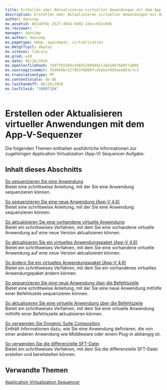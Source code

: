 ```yaml
---
title: Erstellen oder Aktualisieren virtueller Anwendungen mit dem App-V-Sequenzer
description: Erstellen oder Aktualisieren virtueller Anwendungen mit dem App-V-Sequenzer
author: dansimp
ms.assetid: 661d4f8c-2527-4654-9d92-15ecc652c0db
ms.reviewer: ''
manager: dansimp
ms.author: dansimp
ms.pagetype: mdop, appcompat, virtualization
ms.mktglfcycl: deploy
ms.sitesec: library
ms.prod: w10
ms.date: 06/16/2016
ms.openlocfilehash: 7dd7fb5204cd30352b95041c16410476b0f7a086
ms.sourcegitcommit: 354664bc527d93f80687cd2eba70d1eea024c7c3
ms.translationtype: MT
ms.contentlocale: de-DE
ms.lasthandoff: 06/26/2020
ms.locfileid: "10807184"
---
```

# Erstellen oder Aktualisieren virtueller Anwendungen mit dem App-V-Sequenzer


Die folgenden Themen enthalten ausführliche Informationen zur zugehörigen Application Virtualization (App-V) Sequencer-Aufgabe.

## Inhalt dieses Abschnitts


<a href="" id="how-to-sequence-an-application"></a>[So sequenzieren Sie eine Anwendung](how-to-sequence-an-application.md)  
Bietet eine schrittweise Anleitung, mit der Sie eine Anwendung sequenzieren können.

<a href="" id="how-to-sequence-a-new-application--app-v-4-6-"></a>[So sequenzieren Sie eine neue Anwendung (App-V 4.6)](how-to-sequence-a-new-application--app-v-46-.md)  
Bietet eine schrittweise Anleitung, mit der Sie eine Anwendung sequenzieren können.

<a href="" id="how-to-upgrade-an-existing-virtual-application"></a>[So aktualisieren Sie eine vorhandene virtuelle Anwendung](how-to-upgrade-an-existing-virtual-application.md)  
Bietet ein schrittweises Verfahren, mit dem Sie eine vorhandene virtuelle Anwendung auf eine neue Version aktualisieren können.

<a href="" id="how-to-upgrade-a-virtual-application-package--app-v-4-6-"></a>[So aktualisieren Sie ein virtuelles Anwendungspaket (App-V 4.6)](how-to-upgrade-a-virtual-application-package--app-v-46-.md)  
Bietet ein schrittweises Verfahren, mit dem Sie eine vorhandene virtuelle Anwendung auf eine neue Version aktualisieren können.

<a href="" id="how-to-modify-a-virtual-application-package--app-v-4-6-"></a>[So ändern Sie ein virtuelles Anwendungspaket (App-V 4.6)](how-to-modify-a-virtual-application-package--app-v-46-.md)  
Bietet ein schrittweises Verfahren, mit dem Sie ein vorhandenes virtuelles Anwendungspaket ändern können.

<a href="" id="how-to-sequence-a-new-application-by-using-the-command-line"></a>[So sequenzieren Sie eine neue Anwendung über die Befehlszeile](how-to-sequence-a-new-application-by-using-the-command-line.md)  
Bietet eine schrittweise Anleitung, mit der Sie eine neue Anwendung mithilfe einer Befehlszeile sequenzieren können.

<a href="" id="how-to-upgrade-a-virtual-application-by-using-the-command-line"></a>[So aktualisieren Sie eine virtuelle Anwendung über die Befehlszeile](how-to-upgrade-a-virtual-application-by-using-the-command-line.md)  
Bietet ein schrittweises Verfahren, mit dem Sie eine virtuelle Anwendung mithilfe einer Befehlszeile aktualisieren können.

<a href="" id="how-to-use-dynamic-suite-composition"></a>[So verwenden Sie Dynamic Suite Composition](how-to-use-dynamic-suite-composition.md)  
Enthält Informationen dazu, wie Sie eine Anwendung definieren, die von einer anderen Anwendung wie Middleware oder einem Plug-in abhängig ist.

<a href="" id="how-to-use-the-differential-sft-file"></a>[So verwenden Sie die differenzielle SFT-Datei](how-to-use-the-differential-sft-file.md)  
Bietet ein schrittweises Verfahren, mit dem Sie die differenzielle SFT-Datei erstellen und bereitstellen können.

## Verwandte Themen


[Application Virtualization Sequencer](application-virtualization-sequencer.md)

 

 





